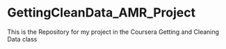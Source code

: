 # GettingCleanData_AMR_Project
This is the Repository for my project in the Coursera Getting and Cleaning Data class
